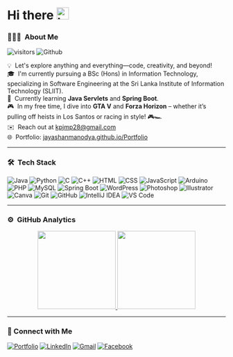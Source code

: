 # Hi there <img src="https://user-images.githubusercontent.com/1303154/88677602-1635ba80-d120-11ea-84d8-d263ba5fc3c0.gif" width="28px" alt="hi"> 

### 👨🏻‍💻 &nbsp;About Me

![visitors](https://visitor-badge.laobi.icu/badge?page_id=JayashanManodya) ![Github](https://img.shields.io/github/followers/JayashanManodya?label=Follow&style=social)

💡 &nbsp;Let's explore anything and everything—code, creativity, and beyond!\
🎓 &nbsp;I'm currently pursuing a BSc (Hons) in Information Technology, specializing in Software Engineering at the Sri Lanka Institute of Information Technology (SLIIT).\
🌱 &nbsp;Currently learning **Java Servlets** and **Spring Boot**.\
🎮 &nbsp;In my free time, I dive into **GTA V** and **Forza Horizon** – whether it’s pulling off heists in Los Santos or racing in style! 🎮🏎️\
✉️ &nbsp;Reach out at [kpjmp28@gmail.com](mailto:kpjmp28@gmail.com)\
🌐 &nbsp;Portfolio: [jayashanmanodya.github.io/Portfolio](https://jayashanmanodya.github.io/Portfolio)

---

### 🛠️ &nbsp;Tech Stack

![Java](https://img.shields.io/badge/-Java-05122A?style=flat&logo=Java&logoColor=FFA518)
![Python](https://img.shields.io/badge/-Python-05122A?style=flat&logo=python)
![C](https://img.shields.io/badge/-C-05122A?style=flat&logo=c)
![C++](https://img.shields.io/badge/-C++-05122A?style=flat&logo=C%2B%2B&logoColor=00599C)
![HTML](https://img.shields.io/badge/-HTML-05122A?style=flat&logo=HTML5)
![CSS](https://img.shields.io/badge/-CSS-05122A?style=flat&logo=CSS3&logoColor=1572B6)
![JavaScript](https://img.shields.io/badge/-JavaScript-05122A?style=flat&logo=javascript)
![Arduino](https://img.shields.io/badge/-Arduino-05122A?style=flat&logo=arduino)
![PHP](https://img.shields.io/badge/-PHP-05122A?style=flat&logo=php&logoColor=777BB4)
![MySQL](https://img.shields.io/badge/-MySQL-05122A?style=flat&logo=mysql&logoColor=00758F)
![Spring Boot](https://img.shields.io/badge/-Spring%20Boot-05122A?style=flat&logo=springboot)
![WordPress](https://img.shields.io/badge/-WordPress-05122A?style=flat&logo=wordpress&logoColor=21759B)
![Photoshop](https://img.shields.io/badge/-Photoshop-05122A?style=flat&logo=adobe-photoshop)
![Illustrator](https://img.shields.io/badge/-Illustrator-05122A?style=flat&logo=adobe-illustrator)
![Canva](https://img.shields.io/badge/-Canva-05122A?style=flat&logo=canva)
![Git](https://img.shields.io/badge/-Git-05122A?style=flat&logo=git)
![GitHub](https://img.shields.io/badge/-GitHub-05122A?style=flat&logo=github)
![IntelliJ IDEA](https://img.shields.io/badge/-IntelliJ%20IDEA-05122A?style=flat&logo=intellijidea&logoColor=white)
![VS Code](https://img.shields.io/badge/-VS%20Code-05122A?style=flat&logo=visualstudiocode&logoColor=007ACC)

---

### ⚙️ &nbsp;GitHub Analytics

<p align="center">
  <a href="https://github.com/JayashanManodya">
    <img height="180em" src="https://github-readme-stats-eight-theta.vercel.app/api?username=JayashanManodya&show_icons=true&theme=tokyonight&include_all_commits=true&count_private=true"/>
    <img height="180em" src="https://github-readme-stats-eight-theta.vercel.app/api/top-langs/?username=JayashanManodya&layout=compact&langs_count=8&theme=tokyonight"/>
  </a>
</p>

---

### 🤝 Connect with Me

[![Portfolio](https://img.shields.io/badge/-Portfolio-563D7C?style=for-the-badge&logo=google-chrome&logoColor=white)](https://jayashanmanodya.github.io/Portfolio/)
[![LinkedIn](https://img.shields.io/badge/-LinkedIn-0077B5?style=for-the-badge&logo=linkedin&logoColor=white)](https://www.linkedin.com/in/jayashanmanodya/)
[![Gmail](https://img.shields.io/badge/-kpjmp28@gmail.com-D14836?style=for-the-badge&logo=gmail&logoColor=white)](mailto:kpjmp28@gmail.com)
[![Facebook](https://img.shields.io/badge/-Facebook-1877F2?style=for-the-badge&logo=facebook&logoColor=white)](https://web.facebook.com/jayashan.manodya)

